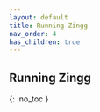 ```yaml
---
layout: default
title: Running Zingg
nav_order: 4
has_children: true
---
```


## Running Zingg
{: .no_toc }